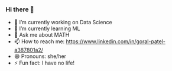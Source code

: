 ### Hi there 👋

- 🔭 I’m currently working on Data Science
- 🌱 I’m currently learning ML
- 💬 Ask me about MATH
- 📫 How to reach me: https://www.linkedin.com/in/goral-patel-a387801a2/
- 😄 Pronouns: she/her
- ⚡ Fun fact: I have no life!
